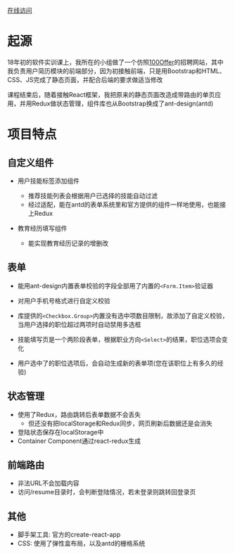 [在线访问](https://sjdeak.github.io/offer-spa/)

# 起源
18年初的软件实训课上，我所在的小组做了一个仿照[100Offer](http://www.100offer.com/)的招聘网站，其中我负责用户简历模块的前端部分，因为初接触前端，只是用Bootstrap和HTML、CSS、JS完成了静态页面，并配合后端的要求做适当修改

课程结束后，随着接触React框架，我把原来的静态页面改造成带路由的单页应用，并用Redux做状态管理，组件库也从Bootstrap换成了ant-design(antd)

# 项目特点
## 自定义组件
* 用户技能标签添加组件
  * 推荐技能列表会根据用户已选择的技能自动过滤
  * 经过适配，能在antd的表单系统里和官方提供的组件一样地使用，也能接上Redux


* 教育经历填写组件
  * 能实现教育经历记录的增删改


## 表单
* 能用ant-design内置表单校验的字段全部用了内置的`<Form.Item>`验证器
* 对用户手机号格式进行自定义校验
* 库提供的`<Checkbox.Group>`内置没有选中项数目限制，故添加了自定义校验，当用户选择的职位超过两项时自动禁用多选框


* 技能填写页是一个两阶段表单，根据职业方向`<Select>`的结果，职位选项会变化
* 用户选中了的职位选项后，会自动生成新的表单项(您在该职位上有多久的经验)


## 状态管理
* 使用了Redux，路由跳转后表单数据不会丢失
  * 但还没有把localStorage和Redux同步，网页刷新后数据还是会消失
* 登陆状态保存在localStorage中
* Container Component通过react-redux生成

## 前端路由
* 非法URL不会加载内容
* 访问/resume目录时，会判断登陆情况，若未登录则跳转回登录页

## 其他
* 脚手架工具: 官方的create-react-app
* CSS: 使用了弹性盒布局，以及antd的栅格系统
